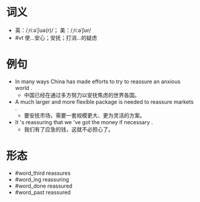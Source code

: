 # 词义
- 英：/ˌriːəˈʃʊə(r)/； 美：/ˌriːəˈʃʊr/
- #vt 使…安心；安抚；打消…的疑虑
# 例句
- In many ways China has made efforts to try to reassure an anxious world .
	- 中国已经在通过多方努力以安抚焦虑的世界各国。
- A much larger and more flexible package is needed to reassure markets .
	- 要安抚市场，需要一套规模更大、更为灵活的方案。
- It 's reassuring that we 've got the money if necessary .
	- 我们有了应急的钱，这就不必担心了。
# 形态
- #word_third reassures
- #word_ing reassuring
- #word_done reassured
- #word_past reassured

